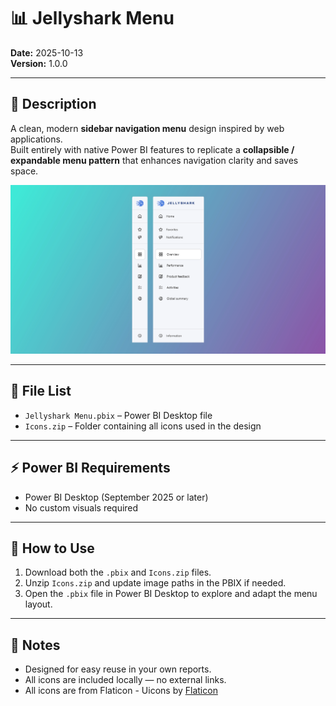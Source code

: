 # 📊 Jellyshark Menu

**Date:** 2025-10-13  
**Version:** 1.0.0

---

## 📝 Description

A clean, modern **sidebar navigation menu** design inspired by web applications.  
Built entirely with native Power BI features to replicate a **collapsible / expandable menu pattern** that enhances navigation clarity and saves space.

![Preview](../../Images/Jellyshark%20Menu.png)

---

## 📂 File List

- `Jellyshark Menu.pbix` – Power BI Desktop file  
- `Icons.zip` – Folder containing all icons used in the design

---

## ⚡ Power BI Requirements

- Power BI Desktop (September 2025 or later)  
- No custom visuals required

---

## 🧭 How to Use

1. Download both the `.pbix` and `Icons.zip` files.  
2. Unzip `Icons.zip` and update image paths in the PBIX if needed.  
3. Open the `.pbix` file in Power BI Desktop to explore and adapt the menu layout.

---

## 📝 Notes

- Designed for easy reuse in your own reports.  
- All icons are included locally — no external links.  
- All icons are from Flaticon - Uicons by <a href="https://www.flaticon.com/uicons">Flaticon</a>
